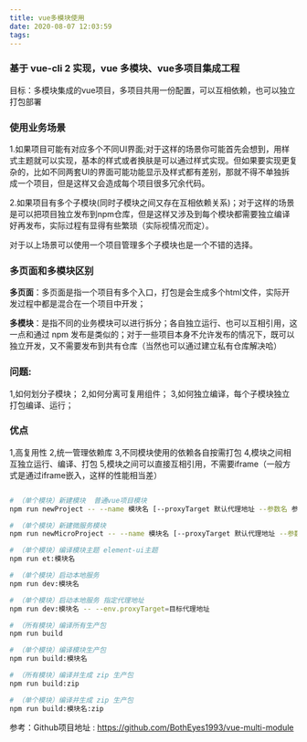 ```yaml
---
title: vue多模块使用
date: 2020-08-07 12:03:59
tags:
---
```



### 基于 vue-cli 2 实现，vue 多模块、vue多项目集成工程
目标：多模块集成的vue项目，多项目共用一份配置，可以互相依赖，也可以独立打包部署

### 使用业务场景
1.如果项目可能有对应多个不同UI界面;对于这样的场景你可能首先会想到，用样式主题就可以实现，基本的样式或者换肤是可以通过样式实现。但如果要实现更复杂的，比如不同两套UI的界面可能功能显示及样式都有差别，那就不得不单独拆成一个项目，但是这样又会造成每个项目很多冗余代码。

2.如果项目有多个子模块(同时子模块之间又存在互相依赖关系)；对于这样的场景是可以把项目独立发布到npm仓库，但是这样又涉及到每个模块都需要独立编译好再发布，实际过程有显得有些繁琐（实际视情况而定）。

对于以上场景可以使用一个项目管理多个子模块也是一个不错的选择。



### 多页面和多模块区别
**多页面**：多页面是指一个项目有多个入口，打包是会生成多个html文件，实际开发过程中都是混合在一个项目中开发；

**多模块**：是指不同的业务模块可以进行拆分；各自独立运行、也可以互相引用，这一点和通过 npm 发布是类似的；对于一些项目本身不允许发布的情况下，既可以独立开发，又不需要发布到共有仓库（当然也可以通过建立私有仓库解决哈）


### 问题:
1,如何划分子模块；
2,如何分离可复用组件；
3,如何独立编译，每个子模块独立打包编译、运行；



### 优点
1,高复用性
2,统一管理依赖库
3,不同模块使用的依赖各自按需打包
4,模块之间相互独立运行、编译、打包
5,模块之间可以直接互相引用，不需要iframe（一般方式是通过iframe嵌入，这样的性能相当差）

``` bash

# （单个模块）新建模块  普通vue项目模块
npm run newProject -- --name 模块名 [--proxyTarget 默认代理地址 --参数名 参数值 --参数名 参数值]

# （单个模块）新建微服务模块
npm run newMicroProject -- --name 模块名 [--proxyTarget 默认代理地址 --参数名 参数值 --参数名 参数值]

# （单个模块）编译模块主题 element-ui主题
npm run et:模块名

# （单个模块）启动本地服务
npm run dev:模块名

# （单个模块）启动本地服务 指定代理地址
npm run dev:模块名 -- --env.proxyTarget=目标代理地址

# （所有模块）编译所有生产包
npm run build

# （单个模块）编译模块生产包
npm run build:模块名

# （所有模块）编译并生成 zip 生产包
npm run build:zip

# （单个模块）编译并生成 zip 生产包
npm run build:模块名:zip

```

参考：Github项目地址 : https://github.com/BothEyes1993/vue-multi-module

<!-- 博客：https://blog.csdn.net/u010633266/article/details/90004694 -->
